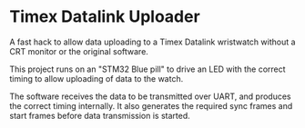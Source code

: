 # Timex Datalink Uploader

A fast hack to allow data uploading to a Timex Datalink wristwatch without a CRT monitor or the original software.

This project runs on an "STM32 Blue pill" to drive an LED with the correct timing to allow uploading of data to the watch.

The software receives the data to be transmitted over UART, and produces the correct timing internally. It also generates the required sync frames and start frames before data transmission is started.
